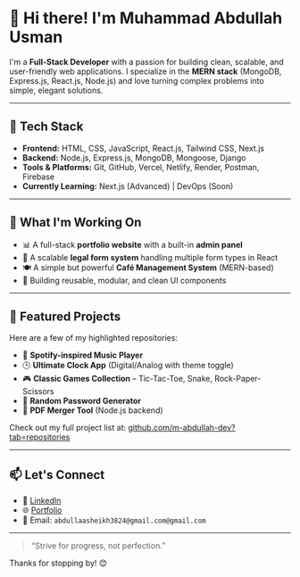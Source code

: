 # 👋 Hi there! I'm Muhammad Abdullah Usman

I'm a **Full-Stack Developer** with a passion for building clean, scalable, and user-friendly web applications. I specialize in the **MERN stack** (MongoDB, Express.js, React.js, Node.js) and love turning complex problems into simple, elegant solutions.

---

## 🚀 Tech Stack

- **Frontend:** HTML, CSS, JavaScript, React.js, Tailwind CSS, Next.js
- **Backend:** Node.js, Express.js, MongoDB, Mongoose, Django
- **Tools & Platforms:** Git, GitHub, Vercel, Netlify, Render, Postman, Firebase
- **Currently Learning:**  Next.js (Advanced) | DevOps (Soon)

---

## 🧠 What I'm Working On

- 📊 A full-stack **portfolio website** with a built-in **admin panel**
- 🧾 A scalable **legal form system** handling multiple form types in React
- 🍽️ A simple but powerful **Café Management System** (MERN-based)
- 🧩 Building reusable, modular, and clean UI components

---

## 📂 Featured Projects

Here are a few of my highlighted repositories:

- 🎵 **Spotify-inspired Music Player**
- 🕒 **Ultimate Clock App** (Digital/Analog with theme toggle)
- 🎮 **Classic Games Collection** – Tic-Tac-Toe, Snake, Rock-Paper-Scissors
- 🔐 **Random Password Generator**
- 📑 **PDF Merger Tool** (Node.js backend)

Check out my full project list at: [github.com/m-abdullah-dev?tab=repositories](https://github.com/m-abdullah-dev?tab=repositories)

---

## 📫 Let's Connect

- 💼 [LinkedIn](https://www.linkedin.com/in/muhammad-abdullah-usman-db3084/)
- 🌐 [Portfolio](https://abdullahusman-3824.github.io/PersonalPortfolio/)
- 📧 Email: `abdullaasheikh3824@gmail.com@gmail.com`

---

> “Strive for progress, not perfection.”

Thanks for stopping by! 😊
